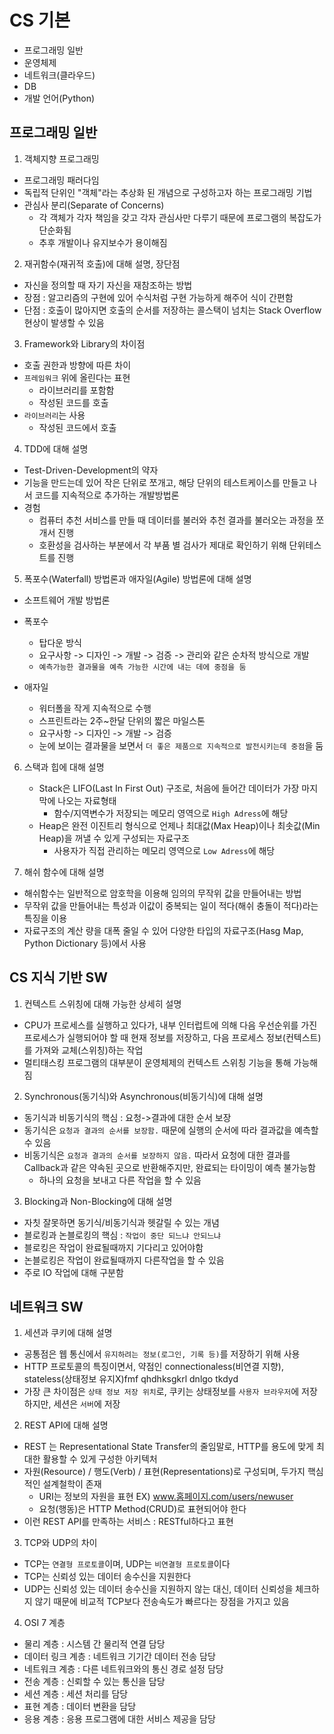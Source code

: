 # CS 기본
- 프로그래밍 일반
- 운영체제
- 네트워크(클라우드)
- DB
- 개발 언어(Python)

## 프로그래밍 일반
1. 객체지향 프로그래밍
  - 프로그래밍 패러다임
  - 독립적 단위인 "객체"라는 추상화 된 개념으로 구성하고자 하는 프로그래밍 기법
  - 관심사 분리(Separate of Concerns)
    - 각 객체가 각자 책임을 갖고 각자 관심사만 다루기 때문에 프로그램의 복잡도가 단순화됨
    - 추후 개발이나 유지보수가 용이해짐
      
2. 재귀함수(재귀적 호출)에 대해 설명, 장단점
  - 자신을 정의할 때 자기 자신을 재참조하는 방법
  - 장점 : 알고리즘의 구현에 있어 수식처럼 구현 가능하게 해주어 식이 간편함
  - 단점 : 호출이 많아지면 호출의 순서를 저장하는 콜스택이 넘치는 Stack Overflow 현상이 발생할 수 있음

3. Framework와 Library의 차이점
  - 호출 권한과 방향에 따른 차이
  - `프레임워크` 위에 올린다는 표현
    - 라이브러리를 포함함
    - 작성된 코드를 호출
  - `라이브러리`는 사용
    - 작성된 코드에서 호출
   
4. TDD에 대해 설명
  - Test-Driven-Development의 약자
  - 기능을 만드는데 있어 작은 단위로 쪼개고, 해당 단위의 테스트케이스를 만들고 나서 코드를 지속적으로 추가하는 개발방법론
  - 경험
    - 컴퓨터 추천 서비스를 만들 때 데이터를 불러와 추천 결과를 불러오는 과정을 쪼개서 진행
    - 호환성을 검사하는 부분에서 각 부품 별 검사가 제대로 확인하기 위해 단위테스트를 진행

5. 폭포수(Waterfall) 방법론과 애자일(Agile) 방법론에 대해 설명
  - 소프트웨어 개발 방법론

  - 폭포수
    - 탑다운 방식
    - 요구사항 -> 디자인 -> 개발 -> 검증 -> 관리와 같은 순차적 방식으로 개발
    - `예측가능한 결과물을 예측 가능한 시간에 내는 데에 중점을 둠`
  - 애자일
    - 워터폴을 작게 지속적으로 수행
    - 스프린트라는 2주~한달 단위의 짧은 마일스톤
    - 요구사항 -> 디자인 -> 개발 -> 검증
    - 눈에 보이는 결과물을 보면서 `더 좋은 제품으로 지속적으로 발전시키는데 중점`을 둠

6. 스택과 힙에 대해 설명
   - Stack은 LIFO(Last In First Out) 구조로, 처음에 들어간 데이터가 가장 마지막에 나오는 자료형태
     - 함수/지역변수가 저장되는 메모리 영역으로 `High Adress`에 해당
   - Heap은 완전 이진트리 형식으로 언제나 최대값(Max Heap)이나 최솟값(Min Heap)을 꺼낼 수 있게 구성되는 자료구조
     - 사용자가 직접 관리하는 메모리 영역으로 `Low Adress`에 해당
    
7. 해쉬 함수에 대해 설명
  - 해쉬함수는 일반적으로 암호학을 이용해 임의의 무작위 값을 만들어내는 방법
  - 무작위 값을 만들어내는 특성과 이값이 중복되는 일이 적다(해쉬 충돌이 적다)라는 특징을 이용
  - 자료구조의 계산 량을 대폭 줄일 수 있어 다양한 타입의 자료구조(Hasg Map, Python Dictionary 등)에서 사용

## CS 지식 기반 SW
1. 컨텍스트 스위칭에 대해 가능한 상세히 설명
  - CPU가 프로세스를 실행하고 있다가, 내부 인터럽트에 의해 다음 우선순위를 가진 프로세스가 실행되어야 할 때 현재 정보를 저장하고, 다음 프로세스 정보(컨텍스트)를 가져와 교체(스위칭)하는 작업
  - 멀티태스킹 프로그램의 대부분이 운영체제의 컨텍스트 스위칭 기능을 통해 가능해짐

2. Synchronous(동기식)와 Asynchronous(비동기식)에 대해 설명
  - 동기식과 비동기식의 핵심 : 요청->결과에 대한 순서 보장
  - 동기식은 `요청과 결과의 순서를 보장함.` 때문에 실행의 순서에 따라 결과값을 예측할 수 있음
  - 비동기식은 `요청과 결과의 순서를 보장하지 않음.` 따라서 요청에 대한 결과를 Callback과 같은 약속된 곳으로 반환해주지만, 완료되는 타이밍이 예측 불가능함
    - 하나의 요청을 보내고 다른 작업을 할 수 있음

3. Blocking과 Non-Blocking에 대해 설명
  - 자칫 잘못하면 동기식/비동기식과 헷갈릴 수 있는 개념
  - 블로킹과 논블로킹의 핵심 : `작업이 중단 되느냐 안되느냐`
  - 블로킹은 작업이 완료될때까지 기다리고 있어야함
  - 논블로킹은 작업이 완료될때까지 다른작업을 할 수 있음
  - 주로 IO 작업에 대해 구분함

## 네트워크 SW
1. 세션과 쿠키에 대해 설명
  - 공통점은 웹 통신에서 `유지하려는 정보(로그인, 기록 등)`를 저장하기 위해 사용
  - HTTP 프로토콜의 특징이면서, 약점인 connectionaless(비연결 지향), stateless(상태정보 유지X)fmf qhdhksgkrl dnlgo tkdyd
  - 가장 큰 차이점은 `상태 정보 저장 위치`로, 쿠키는 상태정보를 `사용자 브라우저`에 저장하지만, 세션은 `서버`에 저장

2. REST API에 대해 설명
  - REST 는 Representational State Transfer의 줄임말로, HTTP를 용도에 맞게 최대한 활용할 수 있게 구성한 아키텍처
  - 자원(Resource) / 행도(Verb) / 표현(Representations)로 구성되며, 두가지 핵심적인 설계철학이 존재
    - URI는 정보의 자원을 표현 EX) www.홈페이지.com/users/newuser
    - 요청(행동)은 HTTP Method(CRUD)로 표현되어야 한다
  - 이런 REST API를 만족하는 서비스 : RESTful하다고 표현

3. TCP와 UDP의 차이
  - TCP는 `연결형 프로토콜`이며, UDP는 `비연결형 프로토콜`이다
  - TCP는 신뢰성 있는 데이터 송수신을 지원한다
  - UDP는 신뢰성 있는 데이터 송수신을 지원하지 않는 대신, 데이터 신뢰성을 체크하지 않기 때문에
    비교적 TCP보다 전송속도가 빠르다는 장점을 가지고 있음

4. OSI 7 계층
  - 물리 계층 : 시스템 간 물리적 연결 담당
  - 데이터 링크 계층 : 네트워크 기기간 데이터 전송 담당
  - 네트워크 계층 : 다른 네트워크와의 통신 경로 설정 담당
  - 전송 계층 : 신뢰할 수 있는 통신을 담당
  - 세션 계층 : 세션 처리를 담당
  - 표현 계층 : 데이터 변환을 담당
  - 응용 계층 : 응용 프로그램에 대한 서비스 제공을 담당
